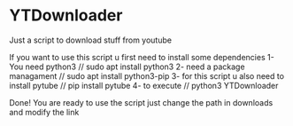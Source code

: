 # YTDownloader
Just a script to download stuff from youtube

If you want to use this script u first need to install some dependencies
1- You need python3  // sudo apt install python3
2- need a package managament // sudo apt install python3-pip
3- for this script u also need to install pytube // pip install pytube
4- to execute // python3 YTDownloader


Done! 
You are ready to use the script just change the path in downloads and modify the link
